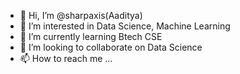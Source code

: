- 👋 Hi, I’m @sharpaxis(Aaditya)
- 👀 I’m interested in Data Science, Machine Learning
- 🌱 I’m currently learning Btech CSE
- 💞️ I’m looking to collaborate on Data Science
- 📫 How to reach me ...

<!---
sharpaxis/sharpaxis is a ✨ special ✨ repository because its `README.md` (this file) appears on your GitHub profile.
You can click the Preview link to take a look at your changes.
--->
